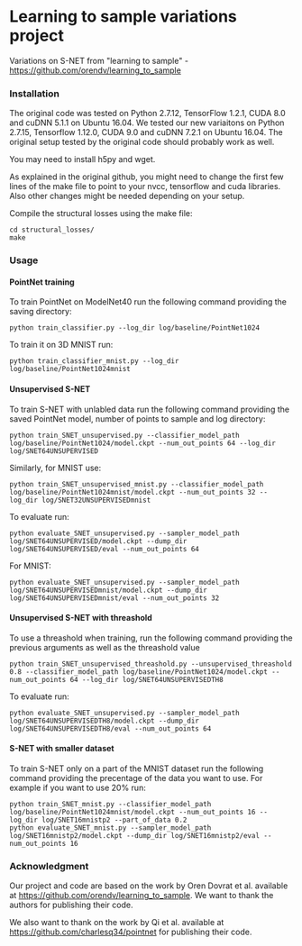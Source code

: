 # Learning to sample variations project

Variations on S-NET from "learning to sample" - https://github.com/orendv/learning_to_sample


### Installation

The original code was tested on Python 2.7.12, TensorFlow 1.2.1, CUDA 8.0 and cuDNN 5.1.1 on Ubuntu 16.04.
We tested our new variaitons on Python 2.7.15, Tensorflow 1.12.0, CUDA 9.0 and cuDNN 7.2.1 on Ubuntu 16.04.
The original setup tested by the original code should probably work as well.


You may need to install h5py and wget.

As explained in the original github, you might need to change the first few lines of the make file to point to your nvcc, tensorflow and cuda libraries. Also other changes might be needed depending on your setup.

Compile the structural losses using the make file:

```
cd structural_losses/
make
```





### Usage

#### PointNet training

To train PointNet on ModelNet40 run the following command providing the saving directory:

```
python train_classifier.py --log_dir log/baseline/PointNet1024
```

To train it on 3D MNIST run:

```
python train_classifier_mnist.py --log_dir log/baseline/PointNet1024mnist
```

#### Unsupervised S-NET

To train S-NET with unlabled data run the following command providing the saved PointNet model, number of points to sample and log directory:

```
python train_SNET_unsupervised.py --classifier_model_path log/baseline/PointNet1024/model.ckpt --num_out_points 64 --log_dir log/SNET64UNSUPERVISED
```

Similarly, for MNIST use:

```
python train_SNET_unsupervised_mnist.py --classifier_model_path log/baseline/PointNet1024mnist/model.ckpt --num_out_points 32 --log_dir log/SNET32UNSUPERVISEDmnist
```

To evaluate run:

```
python evaluate_SNET_unsupervised.py --sampler_model_path log/SNET64UNSUPERVISED/model.ckpt --dump_dir log/SNET64UNSUPERVISED/eval --num_out_points 64
```

For MNIST:

```
python evaluate_SNET_unsupervised.py --sampler_model_path log/SNET64UNSUPERVISEDmnist/model.ckpt --dump_dir log/SNET64UNSUPERVISEDmnist/eval --num_out_points 32
```


#### Unsupervised S-NET with threashold

To use a threashold when training, run the following command providing the previous arguments as well as the threashold value

```
python train_SNET_unsupervised_threashold.py --unsupervised_threashold 0.8 --classifier_model_path log/baseline/PointNet1024/model.ckpt --num_out_points 64 --log_dir log/SNET64UNSUPERVISEDTH8
```

To evaluate run:

```
python evaluate_SNET_unsupervised.py --sampler_model_path log/SNET64UNSUPERVISEDTH8/model.ckpt --dump_dir log/SNET64UNSUPERVISEDTH8/eval --num_out_points 64
```


#### S-NET with smaller dataset

To train S-NET only on a part of the MNIST dataset run the following command providing the precentage of the data you want to use. For example if you want to use 20% run:

```
python train_SNET_mnist.py --classifier_model_path log/baseline/PointNet1024mnist/model.ckpt --num_out_points 16 --log_dir log/SNET16mnistp2 --part_of_data 0.2
python evaluate_SNET_mnist.py --sampler_model_path log/SNET16mnistp2/model.ckpt --dump_dir log/SNET16mnistp2/eval --num_out_points 16
```

### Acknowledgment

Our project and code are based on the work by Oren Dovrat et al. available at https://github.com/orendv/learning_to_sample.
We want to thank the authors for publishing their code.

We also want to thank on the work by Qi et al. available at https://github.com/charlesq34/pointnet for publishing their code.

